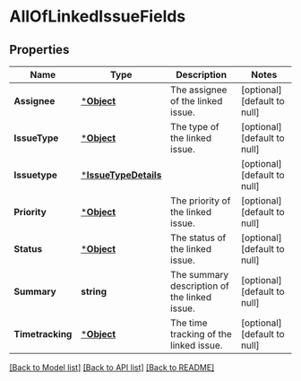 # AllOfLinkedIssueFields

## Properties
Name | Type | Description | Notes
------------ | ------------- | ------------- | -------------
**Assignee** | [***Object**](.md) | The assignee of the linked issue. | [optional] [default to null]
**IssueType** | [***Object**](.md) | The type of the linked issue. | [optional] [default to null]
**Issuetype** | [***IssueTypeDetails**](IssueTypeDetails.md) |  | [optional] [default to null]
**Priority** | [***Object**](.md) | The priority of the linked issue. | [optional] [default to null]
**Status** | [***Object**](.md) | The status of the linked issue. | [optional] [default to null]
**Summary** | **string** | The summary description of the linked issue. | [optional] [default to null]
**Timetracking** | [***Object**](.md) | The time tracking of the linked issue. | [optional] [default to null]

[[Back to Model list]](../README.md#documentation-for-models) [[Back to API list]](../README.md#documentation-for-api-endpoints) [[Back to README]](../README.md)


